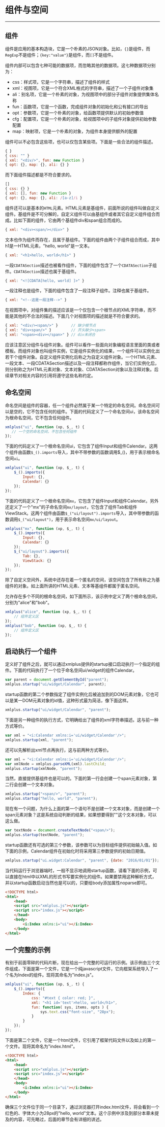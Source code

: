 # 组件与空间

---

## 组件

组件是应用的基本构造块，它是一个朴素的JSON对象。比如，`{}`是组件，而`RegExp`不是组件；`{key:"value"}`是组件，而`[]`不是组件。

组件内部可以包含七种可能的数据项，而忽略其他的数据项。这七种数据项分别为：

- css：样式项，它是一个字符串，描述了组件的样式
- xml：视图项，它是一个符合XML格式的字符串，描述了一个子组件对象集
- ali：别名项，它是一个朴素的对象，为视图项中的部分子组件对象提供集体名称
- fun：函数项，它是一个函数，完成组件对象的初始化和公有接口的导出
- opt：参数项，它是一个朴素的对象，给函数项提供默认的初始参数值
- cfg：配置项，它是一个朴素的对象，给视图项中的子组件对象提供初始参数配置
- map：映射项，它是一个朴素的对象，为组件本身提供额外的配置

组件可以不必包含这些项，也可以仅包含某些项。下面是一些合法的组件描述。

```javascript
{ }
{ css: "" }
{ xml: "<div/>", fun: new Function }
{ opt: {}, map: {}, ali: {} } 
```

而下面组件描述都是不符合要求的。

```javascript
[]
{ css: {} }
{ xml: [], fun: new Function }
{ opt: {}, map: {}, ali: /[a-z]/i } 
```

组件还可以是基本的`HTML`元素。HTML元素是基组件，前面所说的组件叫做自定义组件。基组件是不可分解的，自定义组件可以由基组件或者其它自定义组件组合而成。比如下面的组件，它由两个基组件div和span组合而成的。

```javascript
{ xml: "<div><span/></div>" } 
```

文本也作为组件而存在，且属于基组件。下面的组件由两个子组件组合而成，其中h1是一HTML元素，"hello, world"是一文本。

```javascript
{ xml: "<h1>hello, world</h1>" } 
```
 
一段`CDATASection`描述也被看作组件，下面的组件包含了一个`CDATASection`子组件。`CDATASection`描述也属于基组件。

```javascript
{ xml: "<![CDATA[hello, world] ]>" } 
```

一段注释也是组件，下面的组件包含了一段注释子组件。注释也属于基组件。

```javascript
{ xml: "<!--这是一段注释-->" }
```

在视图项中，对组件集的描述应该是一个仅包含一个根节点的XML字符串，而不能是其他的不合法的描述。下面几个对视图项的描述就是不符合要求的。

```javascript
{ xml: "<div/><span/>" }      // 缺少根节点
{ xml: "div<span/>" }         // 开头缺少<span>
{ xml: "<span><div></span>" } // div未闭合
```

应该注意区分组件与组件对象。组件可以看作一些面向对象编程语言里面的类或者模板。而组件对象也叫组件实例，它是组件实例化的结果，一个组件可以实例化出若干个组件对象。自定义组件实例化后称之为自定义组件对象。一个HTML元素、一段文本、一段CDATASection描述以及一段注释都称作组件，当它们实例化后，则分别称之为HTML元素对象、文本对象、CDATASection对象以及注释对象。后续章节对相关内容的引用将遵守这些名称约定。

## 命名空间

命名空间是组件的容器，任一个组件必然属于某一个特定的命名空间。命名空间可以是空的，它不包含任何的组件。下面的代码定义了一个命名空间ui，该命名空间为根命名空间，它不包含任何组件。

```javascript
xmlplus("ui", function (xp, $_, t) {
   // 一个空的命名空间，不包含任何组件
});
```

下面的代码定义了一个根命名空间ui，它包含了组件Input和组件Calendar。这两个组件由函数`$_().imports`导入，其中不带参数的函数调用$_()，用于表示根命名空间`ui`。

```javascript
xmlplus("ui", function (xp, $_, t) {
    $_().imports({
        Input: {},
        Calendar: {}
    });
});
```

下面的代码定义了一个根命名空间`mx`，它包含了组件Input和组件Calendar。另外还定义了一个"mx"的子命名空间`mx/layout`，它包含了组件Tab和组件ViewStack。这两个组件由函数`$_("ui/layout").imports`导入，其中带参数的函数调用`$_("ui/layout")`，用于表示命名空间`mx/ui/layout`。

```javascript
xmlplus("mx", function (xp, $_, t) {
    $_().imports({
        Input: {},
        Calendar: {}
    });
    $_("ui/layout").imports({
        Tab: {},
        ViewStack: {}
    });
});
```

除了自定义空间外，系统中还存在着一个匿名的空间，该空间包含了所有称之为基组件的对象。如上面所讲的HTML元素、文本等基组件都属于匿名空间。

允许存在多个不同的根命名空间，如下面所示，该示例中定义了两个根命名空间，分别为"alice"和"bob"。

```javascript
xmlplus("alice", function (xp, $_, t) {
    // 组件定义区
});
xmlplus("bob", function (xp, $_, t) {
    // 组件定义区
});
```

## 启动执行一个组件

定义好了组件之后，就可以通过xmlplus提供的startup接口启动执行一个指定的组件。下面的代码执行了一个位于命名空间ui/widget的组件Calendar。

```javascript
var parent = document.getElementById("parent");
xmlplus.startup("ui/widget/Calendar", parent); 
```

startup函数的第二个参数指定了组件实例化后被追加到的DOM元素对象，它也可以是某一DOM元素对象的id值，这种形式最为简洁，像下面这样。

```javascript
xmlplus.startup("ui/widget/Calendar", "parent"); 
```

下面是另一种组件的执行方式，它明确给出了组件的xml字符串描述。这与前一种方式等价。

```javascript
var xml = "<i:Calendar xmlns:i='ui/widget/Calendar'/>";
xmlplus.startup(xml, "parent");
```

还可以先解析出xml节点再执行，这与前两种方式等价。

```javascript
var xml = "<i:Calendar xmlns:i='ui/widget/Calendar'/>";
var xmlNode = xmlplus.parseXML(xml).lastChild;
xmlplus.startup(xmlNode, "parent");
```

当然，直接提供基组件也是可以的。下面的第一行会创建一个span元素对象，第二行会创建一个文本对象。

```javascript
xmlplus.startup("<span/>", "parent");
xmlplus.startup("hello, world", "parent");
```

现在有一个问题，为什么上面的第一个语句不是创建一个文本对象，而是创建一个span元素对象？这是系统自动判断的结果，如果想要得到"<span/>"这个文本对象，可以这么做。

```javascript
var textNode = document.createTextNode("<span/>");
xmlplus.startup(textNode, "parent");
```

startup函数还有可选的第三个参数，该参数可以为目标组件提供初始输入值。如下面的示例，Calendar组件在初始化时将采用第三参数提供的初始日期值。

```javascript
xmlplus.startup("ui.widget:Calendar", "parent", {date: "2016/01/01"});
```

当代码运行于浏览器端时，一般不显示地调用startup函数，请看下面的示例，可以直接在html中以XML的形式书写要实例化的组件。如果要禁用这种解析方式，并以startup函数启动当然也是可以的，只要给body添加属性noparse即可。

```html
<!DOCTYPE html>
<html>
    <head>
    <script src="xmlplus.js"></script>
    <script src="index.js"></script>
    </head>
    <body>
		<i:Index xmlns:i="ui"></i:Index>
    </body>
</html>
```

## 一个完整的示例

有别于前面零碎的代码片断，现在给出一个完整的可运行的示例。该示例由三个文件组成，下面是第一个文件，它是一个纯javascript文件，它向框架系统导入了一个名为Index的组件。现将其命名为"index.js"。

```javascript
xmlplus("ui", function (xp, $_, t) {
    $_().imports({
        Index: {
            css: "#text { color: red; }",
            xml: "<h1 id='text'>hello, world</h1>",
            fun: function( sys, items, opts ) {
                sys.text.css("font-size", "28px");
            }
        }
    });
});
```

下面是第二个文件，它是一个html文件，它引用了框架代码文件以及如上的第一个文件。现将其命名为"index.html"。

```html
<!DOCTYPE html>
<html>
    <head>
    <script src="xmlplus.js"></script>
    <script src="index.js"></script>
    </head>
    <body>
		<i:Index xmlns:i="ui"></i:Index>
    </body>
</html>
```

确保三个文件位于同一个目录下，通过浏览器打开index.html文件，将会看到一个红色的、字体大小为28px的"hello, world"文本。这个示例中涉及到部分本章未提及的内容，可先略过，后面的章节会有详细的讲述。
